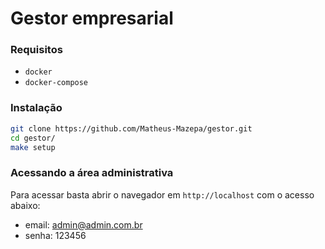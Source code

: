 # Gestor empresarial

### Requisitos
-   `docker`
-   `docker-compose`

### Instalação
```sh
git clone https://github.com/Matheus-Mazepa/gestor.git
cd gestor/
make setup
```

### Acessando a área administrativa
Para acessar basta abrir o navegador em `http://localhost` com o acesso abaixo:

* email: admin@admin.com.br
* senha: 123456

